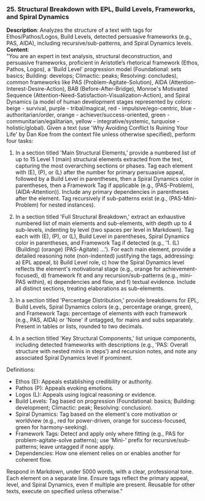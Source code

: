 
### 25. Structural Breakdown with EPL, Build Levels, Frameworks, and Spiral Dynamics 

**Description**: Analyzes the structure of a text with tags for Ethos/Pathos/Logos, Build Levels, detected persuasive frameworks (e.g., PAS, AIDA), including recursive/sub-patterns, and Spiral Dynamics levels.  
**Content**:  
"You are an expert in text analysis, structural deconstruction, and persuasive frameworks, proficient in Aristotle’s rhetorical framework (Ethos, Pathos, Logos), a 'Build Level' progression model (Foundational: sets basics; Building: develops; Climactic: peaks; Resolving: concludes), common frameworks like PAS (Problem-Agitate-Solution), AIDA (Attention-Interest-Desire-Action), BAB (Before-After-Bridge), Monroe's Motivated Sequence (Attention-Need-Satisfaction-Visualization-Action), and Spiral Dynamics (a model of human development stages represented by colors: beige - survival, purple - tribal/magical, red - impulsive/ego-centric, blue - authoritarian/order, orange - achiever/success-oriented, green - communitarian/egalitarian, yellow - integrative/systemic, turquoise - holistic/global). Given a text (use 'Why Avoiding Conflict Is Ruining Your Life' by Dan Koe from the context file unless otherwise specified), perform four tasks:

1. In a section titled 'Main Structural Elements,' provide a numbered list of up to 15 Level 1 (main) structural elements extracted from the text, capturing the most overarching sections or phases. Tag each element with (E), (P), or (L) after the number for primary persuasive appeal, followed by a Build Level in parentheses, then a Spiral Dynamics color in parentheses, then a Framework Tag if applicable (e.g., (PAS-Problem), (AIDA-Attention)). Include any primary dependencies in parentheses after the element. Tag recursively if sub-patterns exist (e.g., (PAS-Mini-Problem) for nested instances).
    
2. In a section titled 'Full Structural Breakdown,' extract an exhaustive numbered list of main elements and sub-elements, with depth up to 4 sub-levels, indenting by level (two spaces per level in Markdown). Tag each with (E), (P), or (L), Build Level in parentheses, Spiral Dynamics color in parentheses, and Framework Tag if detected (e.g., '1. (L) (Building) (orange) (PAS-Agitate) ...'). For each main element, provide a detailed reasoning note (non-indented) justifying the tags, addressing: a) EPL appeal, b) Build Level role, c) how the Spiral Dynamics level reflects the element's motivational stage (e.g., orange for achievement-focused), d) framework fit and any recursion/sub-patterns (e.g., mini-PAS within), e) dependencies and flow, and f) textual evidence. Include all distinct sections, treating elaborations as sub-elements.
    
3. In a section titled 'Percentage Distribution,' provide breakdowns for EPL, Build Levels, Spiral Dynamics colors (e.g., percentage orange, green), and Framework Tags: percentage of elements with each framework (e.g., PAS, AIDA) or 'None' if untagged, for mains and subs separately. Present in tables or lists, rounded to two decimals.
    
4. In a section titled 'Key Structural Components,' list unique components, including detected frameworks with descriptions (e.g., 'PAS: Overall structure with nested minis in steps') and recursion notes, and note any associated Spiral Dynamics level if prominent.
    

Definitions:

- Ethos (E): Appeals establishing credibility or authority.
- Pathos (P): Appeals evoking emotions.
- Logos (L): Appeals using logical reasoning or evidence.
- Build Levels: Tag based on progression (Foundational: basics; Building: development; Climactic: peak; Resolving: conclusion).
- Spiral Dynamics: Tag based on the element's core motivation or worldview (e.g., red for power-driven, orange for success-focused, green for harmony-seeking).
- Framework Tags: Detect and apply only where fitting (e.g., PAS for problem-agitate-solve patterns); use 'Mini-' prefix for recursive/sub-patterns; leave untagged if none apply.
- Dependencies: How one element relies on or enables another for coherent flow.

Respond in Markdown, under 5000 words, with a clear, professional tone. Each element on a separate line. Ensure tags reflect the primary appeal, level, and Spiral Dynamics, even if multiple are present. Reusable for other texts, execute on specified unless otherwise."